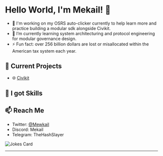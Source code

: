 # Hello World, I'm Mekail! 👋

- 🔭 I'm working on my OSRS auto-clicker currently to help learn more and practice building a modular sdk alongside Civikit.
- 🌱 I’m currently learning system architecturing and protocol engineering for modular governance design.
- ⚡ Fun fact: over 256 billion dollars are lost or misallocated within the American tax system each year.

## 🔭 Current Projects
- 🌐 [Civikit](https://github.com/Novus-Initium/Civikit)

## 🌟 I got Skills
## 📫 Reach Me
- Twitter: [@Mewkail](https://twitter.com/NotMekail)
- Discord: Mekail
- Telegram: TheHashSlayer

![Jokes Card](https://readme-jokes.vercel.app/api)

<hr/>
